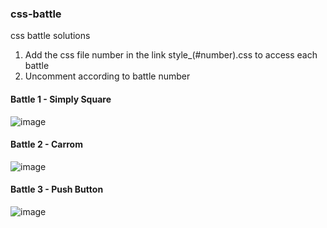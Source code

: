 ### css-battle
css battle solutions
1. Add the css file number in the link style_(#number).css to access each battle
2. Uncomment according to battle number


#### Battle 1 - Simply Square
![image](https://github.com/nithinbadi/css-battle/assets/91434065/935036d6-d051-4cc7-8e95-d32f56088080)

#### Battle 2 - Carrom
![image](https://github.com/nithinbadi/css-battle/assets/91434065/110b0e91-503e-4e26-876f-680d0b914083)


#### Battle 3 - Push Button
![image](https://github.com/nithinbadi/css-battle/assets/91434065/493c1919-841d-45b0-a4f0-8936f4e802b8)

